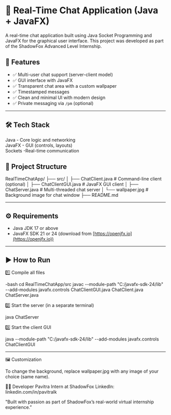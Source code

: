 # 💬 Real-Time Chat Application (Java + JavaFX)

A real-time chat application built using Java Socket Programming and JavaFX for the graphical user interface. This project was developed as part of the ShadowFox Advanced Level Internship.

## 🚀 Features

- ✅ Multi-user chat support (server-client model)
- ✅ GUI interface with JavaFX
- ✅ Transparent chat area with a custom wallpaper
- ✅ Timestamped messages
- ✅ Clean and minimal UI with modern design
- ✅ Private messaging via `/pm` (optional)

---

## 🛠️ Tech Stack

 Java        - Core logic and networking   
 JavaFX      - GUI (controls, layouts)     
 Sockets     -Real-time communication     

## 📁 Project Structure

RealTimeChatApp/
├── src/
│ ├── ChatClient.java # Command-line client (optional)
│ ├── ChatClientGUI.java # JavaFX GUI client
│ ├── ChatServer.java # Multi-threaded chat server
│ └── wallpaper.jpg # Background image for chat window
├── README.md


---

## ⚙️ Requirements

- Java JDK 17 or above  
- JavaFX SDK 21 or 24 (download from [https://openjfx.io](https://openjfx.io))

---

## ▶️ How to Run

1️⃣ Compile all files

-bash
cd RealTimeChatApp/src
javac --module-path "C:/javafx-sdk-24/lib" --add-modules javafx.controls ChatClientGUI.java ChatClient.java ChatServer.java

2️⃣ Start the server (in a separate terminal)

java ChatServer

3️⃣ Start the client GUI

java --module-path "C:/javafx-sdk-24/lib" --add-modules javafx.controls ChatClientGUI

---

🖼️ Customization

To change the background, replace wallpaper.jpg with any image of your choice (same name).

🙋‍♀️ Developer
Pavitra
Intern at ShadowFox
LinkedIn: linkedin.com/in/pavitralk

"Built with passion as part of ShadowFox’s real-world virtual internship experience.” 
